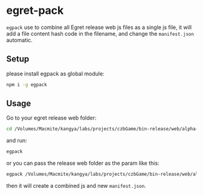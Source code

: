 # egret-pack
`egpack` use to combine all Egret release web js files as a single js file, it will add a file content hash code in the filename, and change the `manifest.json` automatic.

## Setup

please install egpack as global module:

```sh
npm i -g egpack
```

## Usage

Go to your egret release web folder:

```sh
cd /Volumes/Macmite/kangya/labs/projects/czbGame/bin-release/web/alpha-0.0.1
```

and run:

```sh
egpack
```

or you can pass the release web folder as the param like this:

```sh
egpack /Volumes/Macmite/kangya/labs/projects/czbGame/bin-release/web/alpha-0.0.1

```

then it will create a combined js and new `manifest.json`.
